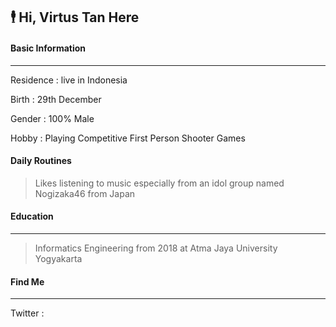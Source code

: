 ## 🕴 Hi, Virtus Tan Here




#### Basic Information
-------------
Residence : live in Indonesia

Birth : 29th December 

Gender : 100% Male

Hobby : Playing Competitive First Person Shooter Games



#### Daily Routines
> Likes listening to music especially from an idol group named Nogizaka46 from Japan

#### Education
-------------

> Informatics Engineering from 2018 at Atma Jaya University Yogyakarta


#### Find Me
-------------

Twitter : 

